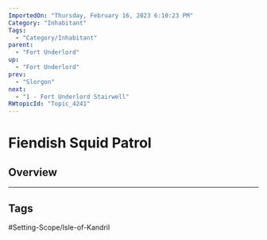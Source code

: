 ```yaml
---
ImportedOn: "Thursday, February 16, 2023 6:10:23 PM"
Category: "Inhabitant"
Tags:
  - "Category/Inhabitant"
parent:
  - "Fort Underlord"
up:
  - "Fort Underlord"
prev:
  - "Slorgon"
next:
  - "1 - Fort Underlord Stairwell"
RWtopicId: "Topic_4241"
---
```

# Fiendish Squid Patrol
## Overview

---
## Tags
#Setting-Scope/Isle-of-Kandril

